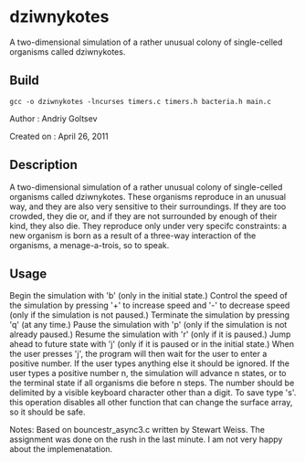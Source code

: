 # dziwnykotes
A two-dimensional simulation of a rather unusual colony of single-celled organisms called dziwnykotes.

## Build 

```
gcc -o dziwnykotes -lncurses timers.c timers.h bacteria.h main.c
```

  Author         : Andriy Goltsev
  
  Created on     : April 26, 2011

  
 ## Description     
  
A two-dimensional simulation of a rather unusual colony of single-celled organisms called dziwnykotes. These organisms reproduce in an unusual way, and they are also very sensitive to their surroundings. If they are too crowded, they die or, and if they are not surrounded by enough of their kind, they also die. They reproduce only under very specifc constraints: a new organism is born as a result of a three-way interaction of the organisms, a menage-a-trois, so to speak.

  
  ## Usage 
  
  Begin the simulation with 'b' (only in the initial state.)
                   Control the speed of the simulation by pressing '+' to increase speed and '-' to decrease speed (only if the simulation is not paused.)
                   Terminate the simulation by pressing 'q' (at any time.)
                   Pause the simulation with 'p' (only if the simulation is not already paused.)
                   Resume the simulation with 'r' (only if it is paused.)
                   Jump ahead to future state with 'j' (only if it is paused or in the initial state.) When the user presses
                            'j', the program will then wait for the user to enter a positive number. If the user types anything else
                            it should be ignored. If the user types a positive number n, the simulation will advance n states, or
                            to the terminal state if all organisms die before n steps. The number should be delimited by a visible
                            keyboard character other than a digit.
                   To save type 's'. this operation disables all other function that can change the surface array, so it should be safe.
  
  Notes:       Based on bouncestr_async3.c written by Stewart Weiss.
               The assignment was done on the rush in the last minute. I am not very happy about the implemenatation.
